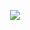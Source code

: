<p align="center">
  <img src="https://capsule-render.vercel.app/api?type=waving&color=FFB6C1&height=200&section=header&text=haewon's%20GITHUB&fontSize=50&fontColor=ffffff&fontAlignY=35&desc=Backend%20Developer&descAlignY=55&descAlign=50"/>
</p>
